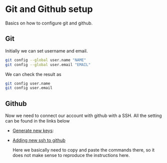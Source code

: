 # Git and Github setup

Basics on how to configure git and github. 

## Git 

Initially we can set username and email. 
```bash
git config --global user.name "NAME"
git config --global user.email "EMAIL"
```

We can check the result as 
```bash
git config user.name
git config user.email
```

## Github

Now we need to connect our account with github with a SSH. All the setting can
be found in the links below 
* [Generate new
  keys](https://docs.github.com/en/authentication/connecting-to-github-with-ssh/generating-a-new-ssh-key-and-adding-it-to-the-ssh-agent):
* [Adding new ssh to
  github](https://docs.github.com/en/authentication/connecting-to-github-with-ssh/adding-a-new-ssh-key-to-your-github-account)

  Here we basically need to copy and paste the commands there, so it does not
  make sense to reproduce the instructions here. 
